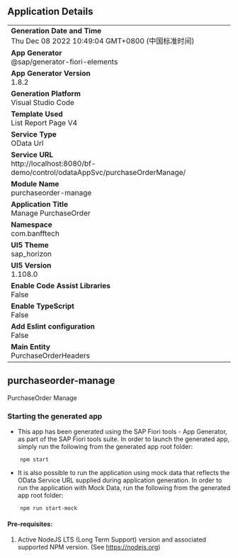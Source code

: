 ## Application Details
|               |
| ------------- |
|**Generation Date and Time**<br>Thu Dec 08 2022 10:49:04 GMT+0800 (中国标准时间)|
|**App Generator**<br>@sap/generator-fiori-elements|
|**App Generator Version**<br>1.8.2|
|**Generation Platform**<br>Visual Studio Code|
|**Template Used**<br>List Report Page V4|
|**Service Type**<br>OData Url|
|**Service URL**<br>http://localhost:8080/bf-demo/control/odataAppSvc/purchaseOrderManage/
|**Module Name**<br>purchaseorder-manage|
|**Application Title**<br>Manage PurchaseOrder|
|**Namespace**<br>com.banfftech|
|**UI5 Theme**<br>sap_horizon|
|**UI5 Version**<br>1.108.0|
|**Enable Code Assist Libraries**<br>False|
|**Enable TypeScript**<br>False|
|**Add Eslint configuration**<br>False|
|**Main Entity**<br>PurchaseOrderHeaders|

## purchaseorder-manage

PurchaseOrder Manage

### Starting the generated app

-   This app has been generated using the SAP Fiori tools - App Generator, as part of the SAP Fiori tools suite.  In order to launch the generated app, simply run the following from the generated app root folder:

```
    npm start
```

- It is also possible to run the application using mock data that reflects the OData Service URL supplied during application generation.  In order to run the application with Mock Data, run the following from the generated app root folder:

```
    npm run start-mock
```

#### Pre-requisites:

1. Active NodeJS LTS (Long Term Support) version and associated supported NPM version.  (See https://nodejs.org)


